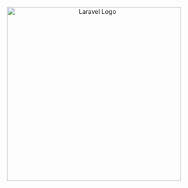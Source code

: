 <p align="center"><a href="https://spring.io" target="_blank"><img src="https://upload.wikimedia.org/wikipedia/commons/thumb/4/44/Spring_Framework_Logo_2018.svg/1280px-Spring_Framework_Logo_2018.svg" width="400" alt="Laravel Logo"></a></p>
